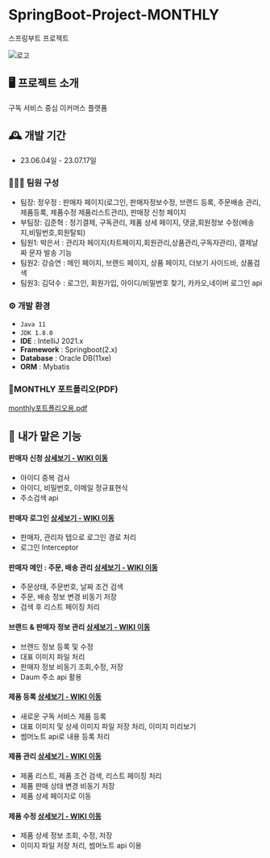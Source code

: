 # SpringBoot-Project-MONTHLY
스프링부트 프로젝트
<br>

![로고 ](https://github.com/dafssdf/Spring_Portfoilo/assets/95078635/0e830cb0-bcd1-4da5-b0d9-d3d770321fcf)

## 🖥️ 프로젝트 소개
구독 서비스 중심 이커머스 플랫폼
<br>

## 🕰️ 개발 기간
* 23.06.04일 - 23.07.17일

### 🧑‍🤝‍🧑 팀원 구성
 - 팀장: 정우정 : 판매자 페이지(로그인, 판매자정보수정, 브랜드 등록, 주문배송 관리, 제품등록, 제품수정 제품리스트관리), 판매장 신청 페이지
 - 부팀장: 김준혁 : 정기결제, 구독관리, 제품 상세 페이지, 댓글,회원정보 수정(배송지,비밀번호,회원탈퇴) 
 - 팀원1: 박은서 : 관리자 페이지(차트페이지,회원관리,상품관리,구독자관리), 결제날짜 문자 발송 기능
 - 팀원2: 강승연 : 메인 페이지, 브랜드 페이지, 상품 페이지, 더보기 사이드바, 상품검색
 - 팀원3: 김덕수 : 로그인, 회원가입, 아이디/비밀번호 찾기, 카카오,네이버 로그인 api

### ⚙️ 개발 환경
- `Java 11`
- `JDK 1.8.0`
- **IDE** : IntelliJ 2021.x
- **Framework** : Springboot(2.x)
- **Database** : Oracle DB(11xe)
- **ORM** : Mybatis

### 🧾MONTHLY 포트폴리오(PDF)
[monthly포트폴리오용.pdf](https://github.com/WoojungJung/monthly/files/12236039/monthly.pdf)


## 📌 내가 맡은 기능
#### 판매자 신청  <a href="https://github.com/WoojungJung/monthly/wiki/%F0%9F%93%A9-%ED%8C%90%EB%A7%A4%EC%9E%90-%EC%8B%A0%EC%B2%AD" >상세보기 - WIKI 이동</a>
- 아이디 중복 검사
- 아이디, 비밀번호, 이메일 정규표현식
- 주소검색 api  
#### 판매자 로그인  <a href="https://github.com/WoojungJung/monthly/wiki/%F0%9F%99%8E%E2%80%8D%E2%99%80%EF%B8%8F%F0%9F%99%8E%E2%80%8D%E2%99%82%EF%B8%8F%ED%8C%90%EB%A7%A4%EC%9E%90-%EB%A1%9C%EA%B7%B8%EC%9D%B8" >상세보기 - WIKI 이동</a>
- 판매자, 관리자 탭으로 로그인 경로 처리
- 로그인 Interceptor 

#### 판매자 메인 : 주문, 배송 관리  <a href="https://github.com/WoojungJung/monthly/wiki/%F0%9F%93%8B-%EB%A9%94%EC%9D%B8-:-%EC%A3%BC%EB%AC%B8%EB%B0%B0%EC%86%A1%EA%B4%80%EB%A6%AC" >상세보기 - WIKI 이동</a>
- 주문상태, 주문번호, 날짜 조건 검색
- 주문, 배송 정보 변경 비동기 저장
- 검색 후 리스트 페이징 처리

#### 브랜드 & 판매자 정보 관리  <a href="https://github.com/dafssdf/Spring_Portfoilo/wiki/%ED%9A%8C%EC%9B%90%EC%A0%95%EB%B3%B4-%EC%88%98%EC%A0%95" >상세보기 - WIKI 이동</a>
- 브랜드 정보 등록 및 수정
- 대표 이미지 파일 처리
- 판매자 정보 비동기 조회,수정, 저장
- Daum 주소 api 활용

#### 제품 등록  <a href="https://github.com/dafssdf/Spring_Portfoilo/wiki/%ED%9A%8C%EC%9B%90%EC%A0%95%EB%B3%B4-%EC%88%98%EC%A0%95" >상세보기 - WIKI 이동</a>
- 새로운 구독 서비스 제품 등록
- 대표 이미지 및 상세 이미지 파일 저장 처리, 이미지 미리보기
- 썸머노트 api로 내용 등록 처리

#### 제품 관리  <a href="https://github.com/dafssdf/Spring_Portfoilo/wiki/%ED%9A%8C%EC%9B%90%EC%A0%95%EB%B3%B4-%EC%88%98%EC%A0%95" >상세보기 - WIKI 이동</a>
- 제품 리스트, 제품 조건 검색, 리스트 페이징 처리
- 제품 판매 상태 변경 비동기 저장
- 제품 상세 페이지로 이동

#### 제품 수정  <a href="https://github.com/dafssdf/Spring_Portfoilo/wiki/%ED%9A%8C%EC%9B%90%EC%A0%95%EB%B3%B4-%EC%88%98%EC%A0%95" >상세보기 - WIKI 이동</a>
- 제품 상세 정보 조회, 수정, 저장
- 이미지 파일 저장 처리, 썸머노트 api 이용

